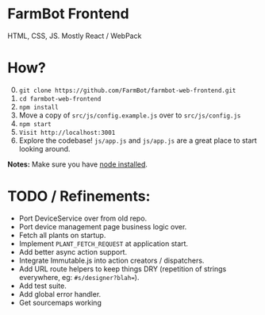 # FarmBot Frontend

HTML, CSS, JS. Mostly React / WebPack

# How?

 0. `git clone https://github.com/FarmBot/farmbot-web-frontend.git`
 0. `cd farmbot-web-frontend`
 0. `npm install`
 0. Move a copy of `src/js/config.example.js` over to `src/js/config.js`
 0. `npm start`
 0. `Visit http://localhost:3001`
 0. Explore the codebase! `js/app.js` and `js/app.js` are a great place to start looking around.

**Notes:** Make sure you have [node installed](https://docs.npmjs.com/getting-started/installing-node).

# TODO / Refinements:

 * Port DeviceService over from old repo.
 * Port device management page business logic over.
 * Fetch all plants on startup.
 * Implement `PLANT_FETCH_REQUEST` at application start.
 * Add better async action support.
 * Integrate Immutable.js into action creators / dispatchers.
 * Add URL route helpers to keep things DRY (repetition of strings everywhere, eg: `#s/designer?blah=`).
 * Add test suite.
 * Add global error handler.
 * Get sourcemaps working

